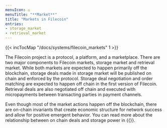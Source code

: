 ```yaml
---
menuIcon: ⚖️
menuTitle: "**Market**"
title: "Markets in Filecoin"
entries:
- storage_market
- retrieval_market
---
```


{{< incTocMap "/docs/systems/filecoin_markets" 1 >}}

The Filecoin project is a protocol, a platform, and a marketplace. There are two major components to Filecoin markets, storage market and retrieval market. While both markets are expected to happen primarily off the blockchain, storage deals made in storage market will be published on chain and enforced by the protocol. Storage deal negotiation and order matching are expected to happen off chain in the first version of Filecoin. Retrieval deals are also negotiated off chain and executed with micropayments between transacting parties in payment channels.

Even though most of the market actions happen off the blockchain, there are on-chain invariants that create economic structure for network success and allow for positive emergent behavior. You can read more about the relationship between on chain deals and storage power in {{<sref storage_power_consensus>}}.
